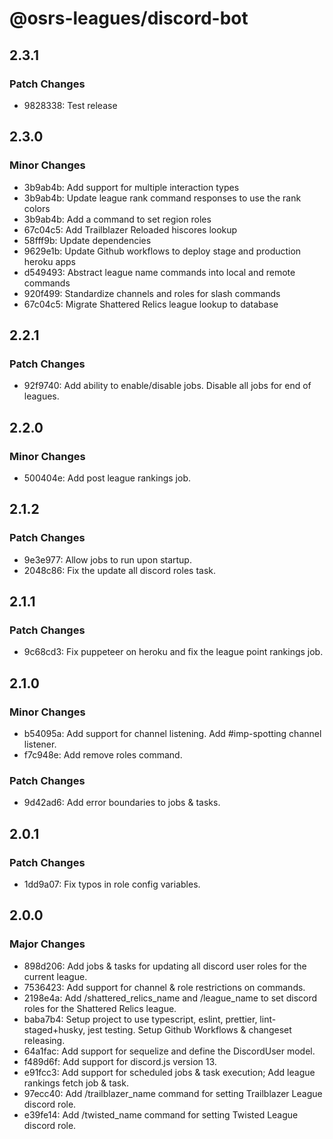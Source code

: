 # @osrs-leagues/discord-bot

## 2.3.1

### Patch Changes

- 9828338: Test release

## 2.3.0

### Minor Changes

- 3b9ab4b: Add support for multiple interaction types
- 3b9ab4b: Update league rank command responses to use the rank colors
- 3b9ab4b: Add a command to set region roles
- 67c04c5: Add Trailblazer Reloaded hiscores lookup
- 58fff9b: Update dependencies
- 9629e1b: Update Github workflows to deploy stage and production heroku apps
- d549493: Abstract league name commands into local and remote commands
- 920f499: Standardize channels and roles for slash commands
- 67c04c5: Migrate Shattered Relics league lookup to database

## 2.2.1

### Patch Changes

- 92f9740: Add ability to enable/disable jobs. Disable all jobs for end of leagues.

## 2.2.0

### Minor Changes

- 500404e: Add post league rankings job.

## 2.1.2

### Patch Changes

- 9e3e977: Allow jobs to run upon startup.
- 2048c86: Fix the update all discord roles task.

## 2.1.1

### Patch Changes

- 9c68cd3: Fix puppeteer on heroku and fix the league point rankings job.

## 2.1.0

### Minor Changes

- b54095a: Add support for channel listening. Add #imp-spotting channel listener.
- f7c948e: Add remove roles command.

### Patch Changes

- 9d42ad6: Add error boundaries to jobs & tasks.

## 2.0.1

### Patch Changes

- 1dd9a07: Fix typos in role config variables.

## 2.0.0

### Major Changes

- 898d206: Add jobs & tasks for updating all discord user roles for the current league.
- 7536423: Add support for channel & role restrictions on commands.
- 2198e4a: Add /shattered_relics_name and /league_name to set discord roles for the Shattered Relics league.
- baba7b4: Setup project to use typescript, eslint, prettier, lint-staged+husky, jest testing. Setup Github Workflows & changeset releasing.
- 64a1fac: Add support for sequelize and define the DiscordUser model.
- f489d6f: Add support for discord.js version 13.
- e91fcc3: Add support for scheduled jobs & task execution; Add league rankings fetch job & task.
- 97ecc40: Add /trailblazer_name command for setting Trailblazer League discord role.
- e39fe14: Add /twisted_name command for setting Twisted League discord role.
